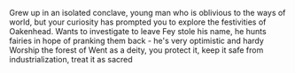 Grew up in an isolated conclave, young man who is oblivious to the ways of world, but your curiosity has prompted you to explore the festivities of Oakenhead. Wants to investigate to leave 
Fey stole his name, he hunts fairies in hope of pranking them back - he's very optimistic and hardy
Worship the forest of Went as a deity, you protect it, keep it safe from industrialization, treat it as sacred